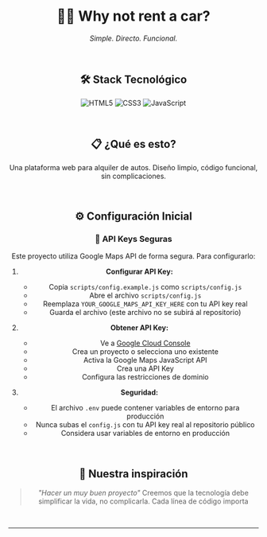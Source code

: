 <div align="center">

# 🚗💨 **Why not rent a car?**

*Simple. Directo. Funcional.*

<br>

## 🛠️ Stack Tecnológico

![HTML5](https://img.shields.io/badge/HTML5-E34F26?style=for-the-badge&logo=html5&logoColor=white)
![CSS3](https://img.shields.io/badge/CSS3-1572B6?style=for-the-badge&logo=css3&logoColor=white)
![JavaScript](https://img.shields.io/badge/JavaScript-F7DF1E?style=for-the-badge&logo=javascript&logoColor=black)

<br>

## 📋 ¿Qué es esto?

Una plataforma web para alquiler de autos. Diseño limpio, código funcional, sin complicaciones.

<br>

## ⚙️ Configuración Inicial

### 🔑 API Keys Seguras

Este proyecto utiliza Google Maps API de forma segura. Para configurarlo:

1. **Configurar API Key:**
   - Copia `scripts/config.example.js` como `scripts/config.js`
   - Abre el archivo `scripts/config.js`
   - Reemplaza `YOUR_GOOGLE_MAPS_API_KEY_HERE` con tu API key real
   - Guarda el archivo (este archivo no se subirá al repositorio)

2. **Obtener API Key:**
   - Ve a [Google Cloud Console](https://console.cloud.google.com/)
   - Crea un proyecto o selecciona uno existente
   - Activa la Google Maps JavaScript API
   - Crea una API Key
   - Configura las restricciones de dominio

3. **Seguridad:**
   - El archivo `.env` puede contener variables de entorno para producción
   - Nunca subas el `config.js` con tu API key real al repositorio público
   - Considera usar variables de entorno en producción

<br>

## 💭 Nuestra inspiración

> *"Hacer un muy buen proyecto"*
> Creemos que la tecnología debe simplificar la vida, no complicarla. Cada línea de código importa

<br>

---
</div>